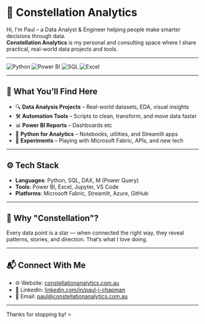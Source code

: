 # 🌌 Constellation Analytics

Hi, I'm Paul – a Data Analyst & Engineer helping people make smarter decisions through data.  
**Constellation Analytics** is my personal and consulting space where I share practical, real-world data projects and tools.

---

![Python](https://img.shields.io/badge/Python-3670A0?style=for-the-badge&logo=python&logoColor=ffdd54)
![Power BI](https://img.shields.io/badge/Power%20BI-F2C811?style=for-the-badge&logo=powerbi&logoColor=black)
![SQL](https://img.shields.io/badge/SQL-4479A1?style=for-the-badge&logo=postgresql&logoColor=white)
![Excel](https://img.shields.io/badge/Excel-217346?style=for-the-badge&logo=microsoft-excel&logoColor=white)

---

## 🌟 What You’ll Find Here

- 🔍 **Data Analysis Projects** – Real-world datasets, EDA, visual insights  
- 🛠️ **Automation Tools** – Scripts to clean, transform, and move data faster  
- 📊 **Power BI Reports** – Dashboards etc
- 🐍 **Python for Analytics** – Notebooks, utilities, and Streamlit apps  
- 🧪 **Experiments** – Playing with Microsoft Fabric, APIs, and new tech

---

## ⚙️ Tech Stack

- **Languages**: Python, SQL, DAX, M (Power Query)  
- **Tools**: Power BI, Excel, Jupyter, VS Code  
- **Platforms**: Microsoft Fabric, Streamlit, Azure, GitHub

---

## 🌠 Why "Constellation"?

Every data point is a star — when connected the right way, they reveal patterns, stories, and direction. That’s what I love doing.

---

## 📬 Connect With Me

- 🌐 Website: [constellationanalytics.com.au](http://constellationanalytics.com.au)  
- 💼 LinkedIn: [linkedin.com/in/paul-j-chapman](#) 
- 📧 Email: paul@constellationanalytics.com.au  

---

Thanks for stopping by! ⭐


<!---
Constellation-Analytics/Constellation-Analytics is a ✨ special ✨ repository because its `README.md` (this file) appears on your GitHub profile.
You can click the Preview link to take a look at your changes.
--->
